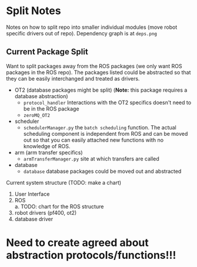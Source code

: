 # Split Notes 
Notes on how to split repo into smaller individual modules (move robot specific drivers out of repo). Dependency graph is at `deps.png`

## Current Package Split 
Want to split packages away from the ROS packages (we only want ROS packages in the ROS repo). The packages listed could be abstracted so that they can be easily interchanged and treated as drivers. 

* OT2 (database packages might be split) (**Note:** this package requires a database abstraction)
    * `protocol_handler` Interactions with the OT2 specifics doesn't need to be in the ROS package 
    * `zeroMQ_OT2` 
* scheduler 
    * `schedulerManager.py` the `batch scheduling` function. The actual scheduling component is independent from ROS and can be moved out so that you can easily attached new functions with no knowledge of ROS.
* arm (arm transfer specifics)
    * `armTransferManager.py` site at which transfers are called
* database 
    * `database` database packages could be moved out and abstracted


Current system structure (TODO: make a chart)  
1. User Interface  
2. ROS  
    a. TODO: chart for the ROS structure
3. robot drivers (pf400, ot2)  
4. database driver  

# Need to create agreed about abstraction protocols/functions!!!